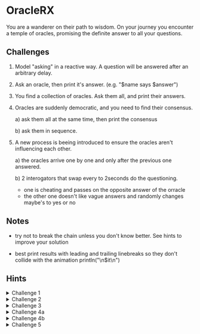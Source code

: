 
# OracleRX

You are a wanderer on their path to wisdom. On your journey you encounter a temple of oracles, promising the definite answer to all your questions.

## Challenges

1. Model "asking" in a reactive way. A question will be answered after an arbitrary delay.

2. Ask an oracle, then print it's answer. (e.g. "$name says $answer")

3. You find a collection of oracles. Ask them all, and print their answers.

4. Oracles are suddenly democratic, and you need to find their consensus.
    
    a) ask them all at the same time, then print the consensus
    
    b) ask them in sequence.
    
5. A new process is beeing introduced to ensure the oracles aren't influencing each other. 
  
    a) the oracles arrive one by one and only after the previous one answered. 
    
    b) 2 interogators that swap every to 2seconds do the questioning. 
     - one is cheating and passes on the opposite answer of the orracle
     - the other one doesn't like vague answers and randomly changes maybe's to yes or no 
    
## Notes

- try not to break the chain unless you don't know better. See hints to improve your solution

- best print results with leading and trailing linebreaks so they don't collide with the animation println("\n$it\n")

## Hints

<details>
  <summary>Challenge 1</summary>
  Single.just(...) and the .delay(..., ...) operator are your friends here. 
</details>

<details>
  <summary>Challenge 2</summary>
  How to get name and answer together? .map() and .flatMap() can save the day. 
  <br><br>
  Also again .just() turns out to be useful to get the oracle into the stream. 
</details>

<details>
  <summary>Challenge 3</summary>
  Using Observable.range(..., ...) a stream with any number of oracles can easily be created. 
  <br><br>
  The consuming side just has to swap its flatmap signature to .flatMapSingle() in order to work. 
  (might be different on your solution)
</details>

<details>
  <summary>Challenge 4a</summary>
  There is a trick here:
  <br>
  .scan(..., ...) works like the fold operator in kotlin collections and can be used to sum up the amswers. 
  <br><br>
  The idea is to tread no's as -1, yes as 1, maybe as 0 and just sum up. 
  <br><br>
  .sign (Int) can be used to easily compare the summed up result and map it back to yes, no, maybe
</details>

<details>
  <summary>Challenge 4b</summary>
  Getting the answering of questions into sequence is easy and depending on the solution might just require a call to .concatMap(...) instead of .flatMap(...) when doing oracle.ask(). 
</details>

<details>
  <summary>Challenge 5</summary>
  whatever
</details>